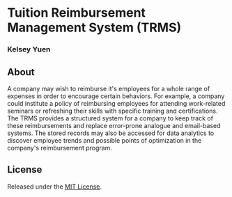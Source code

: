 # Tuition Reimbursement Management System (TRMS)
### Kelsey Yuen

About
-------
A company may wish to reimburse it's employees for a whole range of expenses in order to encourage certain behaviors. For example, a company could institute a policy of reimbursing employees for attending work-related seminars or refreshing their skills with specific training and certifications. The TRMS provides a structured system for a company to keep track of these reimbursements and replace error-prone analogue and email-based systems. The stored records may also be accessed for data analytics to discover employee trends and possible points of optimization in the company's reimbursement program.


License
-------
Released under the [MIT License](LICENSE).